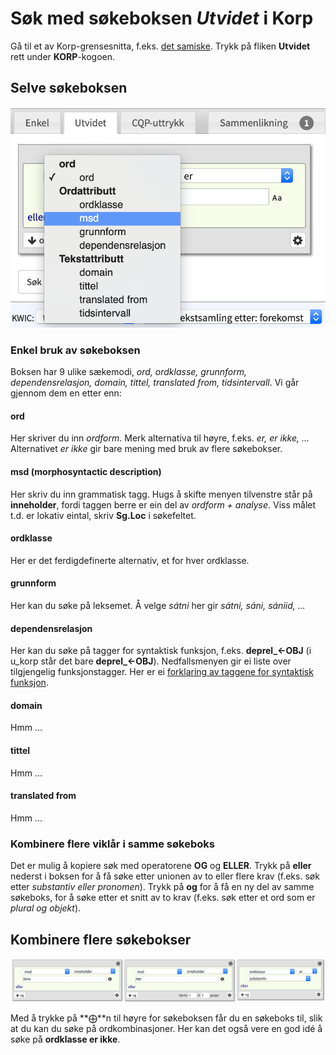 # Søk med søkeboksen *Utvidet* i Korp

Gå til et av Korp-grensesnitta, f.eks. [det samiske](http://gtweb.uit.no/korp/). Trykk på fliken **Utvidet** rett under **KORP**-kogoen.



## Selve søkeboksen

![Alt text](korp-utvidet.png?raw=true "Søkeboksen *Utvidet*")


### Enkel bruk av søkeboksen

Boksen har 9 ulike sækemodi, *ord, ordklasse, grunnform, dependensrelasjon, domain, tittel, translated from, tidsintervall*. Vi går gjennom dem en etter enn:

#### ord
Her skriver du inn *ordform*. Merk alternativa til høyre, f.eks. *er, er ikke, ...* Alternativet *er ikke* gir bare mening med bruk av flere søkebokser.

#### msd (morphosyntactic description)
Her skriv du inn grammatisk tagg. Hugs å skifte menyen tilvenstre står på **inneholder**, fordi taggen berre er ein del av *ordform + analyse*. Viss målet t.d. er lokativ eintal, skriv **Sg.Loc** i søkefeltet.

#### ordklasse
Her er det ferdigdefinerte alternativ, et for hver ordklasse.

#### grunnform
Her kan du søke på leksemet. Å velge *sátni* her gir *sátni, sáni, sániid, ...*

#### dependensrelasjon
Her kan du søke på tagger for syntaktisk funksjon, f.eks. **deprel_←OBJ** (i u_korp står det bare **deprel_←OBJ**). Nedfallsmenyen gir ei liste over tilgjengelig funksjonstagger. Her er ei [forklaring av taggene for syntaktisk funksjon](https://giellalt.uit.no/lang/sme/docu-sme-syntaxtags.html).

#### domain
Hmm ...

#### tittel
Hmm ...

#### translated from
Hmm ...

### Kombinere flere viklår i samme søkeboks

Det er mulig å kopiere søk med operatorene **OG** og **ELLER**. Trykk på **eller** nederst i boksen for å få søke etter unionen av to eller flere krav (f.eks. søk etter *substantiv eller pronomen*). Trykk på **og** for å få en ny del av samme søkeboks, for å søke etter et snitt av to krav (f.eks. søk etter et ord som er *plural og objekt*).

## Kombinere flere søkebokser

![Alt text](korp-treboksar.png?raw=true "Kombinasjon av fleire boksar")


Med å trykke på **⨁**n til høyre for søkeboksen får du en søkeboks til, slik at du kan du søke på ordkombinasjoner. Her kan det også vere en god idé å søke på **ordklasse er ikke**.

